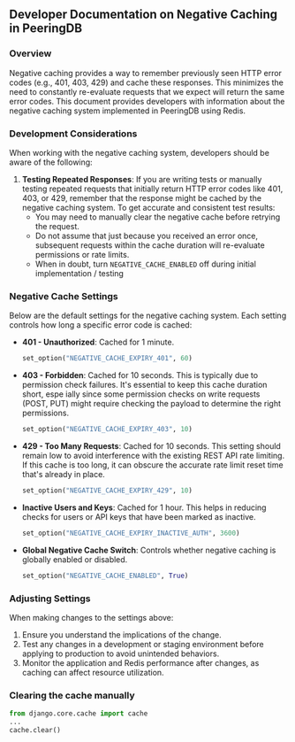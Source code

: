 ## Developer Documentation on Negative Caching in PeeringDB

### Overview

Negative caching provides a way to remember previously seen HTTP error codes (e.g., 401, 403, 429) and cache these responses. This minimizes the need to constantly re-evaluate requests that we expect will return the same error codes. This document provides developers with information about the negative caching system implemented in PeeringDB using Redis.

### Development Considerations

When working with the negative caching system, developers should be aware of the following:

1. **Testing Repeated Responses**: If you are writing tests or manually testing repeated requests that initially return HTTP error codes like 401, 403, or 429, remember that the response might be cached by the negative caching system. To get accurate and consistent test results:
   - You may need to manually clear the negative cache before retrying the request.
   - Do not assume that just because you received an error once, subsequent requests within the cache duration will re-evaluate permissions or rate limits.
   - When in doubt, turn `NEGATIVE_CACHE_ENABLED` off during initial implementation / testing

### Negative Cache Settings

Below are the default settings for the negative caching system. Each setting controls how long a specific error code is cached:

- **401 - Unauthorized**: Cached for 1 minute.
  ```python
  set_option("NEGATIVE_CACHE_EXPIRY_401", 60)
  ```

- **403 - Forbidden**: Cached for 10 seconds. This is typically due to permission check failures. It's essential to keep this cache duration short, espe ially since some permission checks on write requests (POST, PUT) might require checking the payload to determine the right permissions.
  ```python
  set_option("NEGATIVE_CACHE_EXPIRY_403", 10)
  ```

- **429 - Too Many Requests**: Cached for 10 seconds. This setting should remain low to avoid interference with the existing REST API rate limiting. If this cache is too long, it can obscure the accurate rate limit reset time that's already in place.
  ```python
  set_option("NEGATIVE_CACHE_EXPIRY_429", 10)
  ```

- **Inactive Users and Keys**: Cached for 1 hour. This helps in reducing checks for users or API keys that have been marked as inactive.
  ```python
  set_option("NEGATIVE_CACHE_EXPIRY_INACTIVE_AUTH", 3600)
  ```

- **Global Negative Cache Switch**: Controls whether negative caching is globally enabled or disabled.
  ```python
  set_option("NEGATIVE_CACHE_ENABLED", True)
  ```

### Adjusting Settings

When making changes to the settings above:

1. Ensure you understand the implications of the change.
2. Test any changes in a development or staging environment before applying to production to avoid unintended behaviors.
3. Monitor the application and Redis performance after changes, as caching can affect resource utilization.

### Clearing the cache manually

```python
from django.core.cache import cache
...
cache.clear()
```